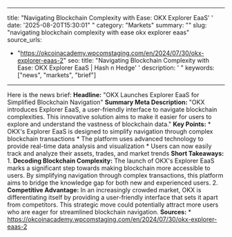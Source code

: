 ﻿---

title: "Navigating Blockchain Complexity with Ease: OKX Explorer EaaS''
date: '2025-08-20T15:30:01""
category: "Markets"
summary: ""
slug: "navigating blockchain complexity with ease okx explorer eaas"
source_urls:
  - "https://okcoinacademy.wpcomstaging.com/en/2024/07/30/okx-explorer-eaas-2"
seo:
  title: "Navigating Blockchain Complexity with Ease: OKX Explorer EaaS | Hash n Hedge''
  description: '"
  keywords: ["news", "markets", "brief"]

---
Here is the news brief:  **Headline:** "OKX Launches Explorer EaaS for Simplified Blockchain Navigation"  **Summary Meta Description:** "OKX introduces Explorer EaaS, a user-friendly interface to navigate blockchain complexities. This innovative solution aims to make it easier for users to explore and understand the vastness of blockchain data."  **Key Points:**  * OKX's Explorer EaaS is designed to simplify navigation through complex blockchain transactions * The platform uses advanced technology to provide real-time data analysis and visualization * Users can now easily track and analyze their assets, trades, and market trends  **Short Takeaways:**  1. **Decoding Blockchain Complexity:** The launch of OKX's Explorer EaaS marks a significant step towards making blockchain more accessible to users. By simplifying navigation through complex transactions, this platform aims to bridge the knowledge gap for both new and experienced users. 2. **Competitive Advantage:** In an increasingly crowded market, OKX is differentiating itself by providing a user-friendly interface that sets it apart from competitors. This strategic move could potentially attract more users who are eager for streamlined blockchain navigation.  **Sources:** * https://okcoinacademy.wpcomstaging.com/en/2024/07/30/okx-explorer-eaas-2 
